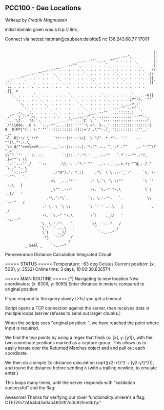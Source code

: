 ## PCC100 - Geo Locations

*Writeup by Fredrik Magnussen*

initial domain given was a tcp:// link.

Connect via netcat:
hatman@caubeen:deloitte$ nc 136.243.68.77 17001

````

                                                                    ||
                                                  __..--".          ||
                                 __..--""`._..--"" . . . .`.        ||
                         __..--"". . . . . . .`. . . . . . .`.      ||
                 __..--"". . . . .`. . . . . . .`. . . . . . .`.   //
         __..--"". . `.  . . . . . .`. . . . . . .`. . . . . . .`.//
  _..--""  . . . . . . `.  . . . . . .`. . . . . . .`. . . . . . .||
:". . . .`.  . . . . . . `.  . . . . . .`. . . . . . .`. . . . . .||`.
`:. . . . .`.  . . . . . . `.  . . . . . .`. . . . . . .`. . . . .||__>
  `:. . . . .`.  . . . . . . `.  . . . . . .`. . . . . . .`.__..-o||
    `:. . . . .`.  . . . . . . `.  . . . . . .`. . . . .`;Y"->.  ""
      `:. . . . .`.  . . . . . . `.  . . . . . .`. . . __.>.:'
        `:. . . . .`.  . . . . . . `.  . . . . __..--"" ..+"`.
   _..-._ `:. . . . .`.  . . . . . . `.__..--"" ....:::::.|   `.
 ."`` \_--" >:. . . . .`.  . . __..,-|" . ..::::::::::::::`--""-:.
' ..`\J.-  "8-`:. . .  __..--"" ...-I  \ `. `::::::::::::::::::::".
`/'\\88o. ,O \  `:.--""....:|:::'''`'\ ='. }-._'::::::::::::::::::|
8  8|PP|"(:. \-" ""`:::::::|:::.((::='/ .\""-.:_ ':::::::::::''_.'  _..
 8  8|::/ \`::Y  _____`:::::|::::.\\[ .\ "/"..* *"-. '''__..--"")\,"".-.\_
`\b d/""===\==V::.--..__`:::|:::::.|,'*."".:.. "_-.*`.""    _.-"-""\? "_=``.
\\`".`"' .: :-.::.        `:|:::.'.'*.' __..--""   `.*`:--"".-"?,  .)=""`\ \\
 `.``...''_/   ``::      _\\--.'.'*.'-""   _..-._ _..>.*;-""@_.-/-" `\.-" "-.\
   `-::--"            .-"@"}.'.'*.:)     ."\` \ \`.--'_`-'     `\. \-'-""-   `.
                     <\  _...'*.'      .' \.`\ `\ \\""         `\ `' ' .-.\   |
                     _\"" .---'        -\. `\.-" "-.\           \`|    ._)/   '
                   ."\.`-"\`.         `\. \-'-""-   `.           \\  `---"   /
                 .' \.`\ `\ \\        `\ `' ' .-.\   |            `.       _/
                 -\. `\.-" "-.\        \`|    ._)/   '              `-..--"
                `\. \-'-""-   `.        \\  `---"   /
                `\ `' ' .-.\   |         `.       _/
                 \`|    ._)/   '           `-..--"
                  \\  `---"   /
                   `.       _/
         _ Seal _    `-..--"
````

Perseverance Distance Calculation Integrated Circuit

===== STATUS =====
    Temperature: -63 deg Celsius
    Current position: (x: 5081, y: 3532)
    Online time: 3 days, 10:00:38.836574

===== MAIN ROUTINE =====
[*] Navigating to new location
    New coordinates: (x: 8306, y: 8095)
    Enter distance in meters compared to original position:


If you respond to the query slowly (>1s) you get a timeout.

Script opens a TCP connection against the server, then receives data in multiple loops (server refuses to send out larger chunks.)

When the scripts sees "original position: ", we have reached the point where input is required.

We find the two points by using a regex that finds (x: [x], y: [y1]), with the two coordinate positions marked as a capture group. This allows us to easily iterate over the Returned Matches object and and pull out each coordinate.

We then do a simple 2d-distance calculation (sqrt((x2-x1)^2 + (y2-y1)^2)), and round the distance before sending it (with a trailing newline, to emulate enter.)

This loops many times, until the server responds with "validation successful" and the flag:

Awesome! Thanks for verifying our rover functionality.\nHere's a flag: CTF{2fe72454b43a0ab4603ff7c0c62fee3b}\n"

